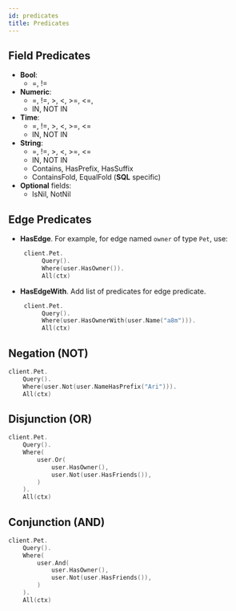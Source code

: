 ```yaml
---
id: predicates
title: Predicates
---
```


## Field Predicates

- **Bool**:
  - =, !=
- **Numeric**:
  - =, !=, >, <, >=, <=,
  - IN, NOT IN
- **Time**:
  - =, !=, >, <, >=, <=
  - IN, NOT IN
- **String**:
  - =, !=, >, <, >=, <=
  - IN, NOT IN
  - Contains, HasPrefix, HasSuffix
  - ContainsFold, EqualFold (**SQL** specific)
- **Optional** fields:
  - IsNil, NotNil

## Edge Predicates

- **HasEdge**. For example, for edge named `owner` of type `Pet`, use:

  ```go
   client.Pet.
		Query().
		Where(user.HasOwner()).
		All(ctx)
  ```

- **HasEdgeWith**. Add list of predicates for edge predicate.

  ```go
   client.Pet.
		Query().
		Where(user.HasOwnerWith(user.Name("a8m"))).
		All(ctx)
  ```


## Negation (NOT)

```go
client.Pet.
	Query().
	Where(user.Not(user.NameHasPrefix("Ari"))).
	All(ctx)
```

## Disjunction (OR)

```go
client.Pet.
	Query().
	Where(
		user.Or(
			user.HasOwner(),
			user.Not(user.HasFriends()),
		)
	).
	All(ctx)
```

## Conjunction (AND)

```go
client.Pet.
	Query().
	Where(
		user.And(
			user.HasOwner(),
			user.Not(user.HasFriends()),
		)
	).
	All(ctx)
```
